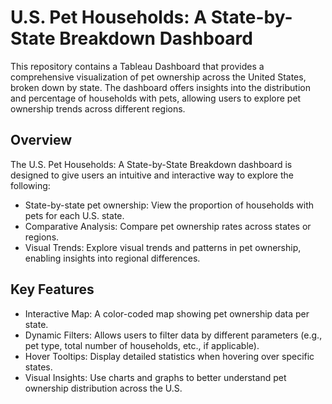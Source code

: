 # U.S. Pet Households: A State-by-State Breakdown Dashboard

This repository contains a Tableau Dashboard that provides a comprehensive visualization of pet ownership across the United States, broken down by state. The dashboard offers insights into the distribution and percentage of households with pets, allowing users to explore pet ownership trends across different regions.

## Overview
The U.S. Pet Households: A State-by-State Breakdown dashboard is designed to give users an intuitive and interactive way to explore the following:

* State-by-state pet ownership: View the proportion of households with pets for each U.S. state.
* Comparative Analysis: Compare pet ownership rates across states or regions.
* Visual Trends: Explore visual trends and patterns in pet ownership, enabling insights into regional differences.
## Key Features
* Interactive Map: A color-coded map showing pet ownership data per state.
* Dynamic Filters: Allows users to filter data by different parameters (e.g., pet type, total number of households, etc., if applicable).
* Hover Tooltips: Display detailed statistics when hovering over specific states.
* Visual Insights: Use charts and graphs to better understand pet ownership distribution across the U.S.
